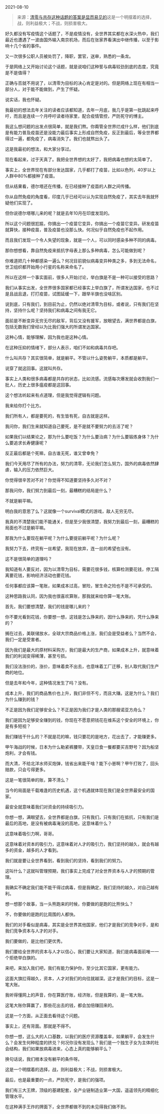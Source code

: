 2021-08-10

> 来源：[清零与共存这种话题的答案是显而易见的](http://mp.weixin.qq.com/s?__biz=MzU0MjYwNDU2Mw==&mid=2247500430&idx=2&sn=3f0f700d059843c14004d0571072373a&chksm=fb1aaef2cc6d27e4e6a703966239eaf8338642feaf69d21d91c85ff8cb3b056f81bdba5cc683&scene=27#wechat_redirect)
> ​这是一个明摆着的选择，战，则利益极大；不战，则​损害极大。​

好久都没有写疫情这个话题了，不是疫情没有，全世界其实都在水深火热中，我们最近也遭遇了一波由国外输入南京机场，而后在张家界看演出中继传播，以至于影响十几个省的事件。

  

又一次很多公职人员被处罚了，降职，罢官，送审，熟悉的一条龙。

  

于是网络上又开始讨论这个话题，就是说咱们这种誓与病毒较劲到底的态度，究竟是不是值得？  

  

正确与否就不用说了，以清零为目标的决心肯定是对的。但是网络上现在有相当一部分人，对于能不能做到，产生了怀疑。

  

说实话，我也怀疑。  

  

我最初的想法去年关注的读者应该都知道，去年一月底，我几乎是第一批跳起来呼吁，而且是连续一个月呼吁读者待家里，配合疫情管控，严防死守的博主。  

  

我这么想问题的出发点很简单，就是我们熬。你甭管全世界烂成什么样，他们到底是有能力普及疫苗还是没能力最后事实上形成自然免疫，反正到最后，等全世界都得过一遍，都免疫了，病毒消失了。我们也就熬出头了。  

  

这是我最初的想法，和大家分享过。

  

现在看起来，过于天真了。我把全世界想的太好了，我把病毒也想的太简单了。

  

事实上，全世界现在有部分发达国家，几乎都打了疫苗，比如以色列，40岁以上人群中80%都接种了疫苗。  

  

但从结果看，德尔塔还在传播，在已经接种了疫苗的人群之间传播。

  

你从自然免疫的角度看，印度几乎已经可以认为实现自然免疫了，其实去年我就怀疑他们实现了。  

  

但你说德尔塔哪儿来的呢？就是去年10月在印度发现的。

  

所以这个问题很尬尴，你搞出一个疫苗它变异，你搞出一个疫苗它变异。研发疫苗就算快，接种疫苗，普及疫苗也没那么快。何况似乎自然免疫也不起作用。  

  

而且我们发现一个令人失望的现象，就是一个人，可以同时感染多种不同的病毒。  

  

那你想想看，靠自然免疫来抵抗字母表上那么多种病毒，怎么可能做到呢？  

  

你难道把几十种都感染一遍么？何况目前貌似病毒变异种类之多，多到无法命名，世卫组织都开始用小行星的名称来命名了。  

  

所以在这样一个事实面前，很多人开始讨论，举白旗是不是一种可以接受的思路？  

  

我们从事实出发，全世界很多国家都已经事实上举白旗了，所谓发达国家，也不过是且战且退，打打疫苗，试图延缓一下，跟举半旗也没啥区别。  

  

说到底，只有我们，到目前为止，仍然以绝对清零为目标，或者说，只有我们在坚持，坚持什么呢？坚持我们和病毒之间有我无它。  

  

面前是不断变异无穷无尽的敌军，背后又没有援军，放眼望去，满世界都是白旗，包括无数我们曾经以为比我们强大的所谓发达国家。  

  

这种心情，能够理解，因为我也是这种心情。

  

在这种压抑的情绪下，部分人表示，咱们不如和病毒共存吧。  

  

什么叫共存？其实很简单，就是躺平。不管以什么姿势躺平，本质都是躺平。

  

说穿了就这回事。这就叫共存。

  

事实上人类和很多病毒都是共存的状态，比如流感。流感每次爆发就会收割我们一批人，历史上很多瘟疫都是这回事。  

  

这个想法听起来有点道理，但是我觉得逻辑有问题。  

  

我来给你打个比方。

  

我们所有人，都是要死的，有生皆有死，自古就是这样。  

  

我问你，我们生来就知道自己要死，是不是就不要努力的去活了呢？

  

如果我们以结果论之，那为什么要吃饭？为什么要治病？为什么要锻炼身体？为什么要追求长寿健康呢？

  

反正最后都是个死嘛，自古谁无死，谁又曾幸免？  

  

我们今天用尽了所有的办法，努力的清零，无论我们怎么努力，国外的病毒依然肆虐，输入的压力依然巨大。  

  

你觉得很辛苦对不对？你觉得不知道要坚持多久对不对？

  

那我问你，我们努力到最后一刻，最糟糕的结局是什么？

  

不就是躺平嘛。

  

明白我的意思了么？这就像一个survival模式的游戏，敌人无穷无尽。  

  

我真的不清楚我们能不能通关，但是至少我很清楚，我努力到最后一刻，最糟糕的局面也不过是躺平嘛。  

  

那我为什么要现在躺平呢？为什么要提前躺平呢？为什么呢？  

  

我努力下去，终究有一丝希望，我现在放弃，连一丝的希望也没有。  

  

这不是很简单的道理吗？  

  

我知道有人要反对，因为以清零为目标，需要花很多钱，核算检测要花钱，停工隔离要花钱，影响经济活动也要花钱。  

  

任何事都应该算一笔账，如果成本过高，冒险，冒生命之险也不是不可承受的。  

  

这种思路我认同，因为我也很喜欢算账，那我就来给你算一笔大账。

  

首先，我们要想清楚，我们的钱是哪儿来的？  

  

你不要光看到花钱，你要想一想，这钱是怎么挣来的，因什么挣来的，凭什么挣来的？  

  

搁在过去，美联储放水，全球大宗商品价格上涨，我们会是受益者么？当然不会，我们一定是受害者。

  

因为我们是最大的原材料采购方，我们是最大的生产商，如果成本上升，就意味着我们的利润变得稀薄，甚至亏损。

  

我们没法涨价的，涨价，意味着卖不出去，也意味着工厂迁移，别人取代我们生产商的地位。

  

但是去年和今年，这种情况发生了吗？没有。

  

成本上升，我们的商品售价也上升，我们非但不亏，而且大赚。这是为什么？我们为什么赚到的钱？  

  

不正是因为我们足够安全么？不正是因为我们才是人类的那艘诺亚方舟么？

  

我们是因为足够安全赚到的钱，你现在不愿意把钱花在维系这个安全的环境上，你是有多短视？  

  

我们赚钱干什么的？不就是花的嘛，钱只要花的是地方，花出去了，才能赚更多。  

  

甲午海战的时候，日本为什么勒紧裤腰带，天皇日食一餐都要买吉野号？因为船坚炮利，才会有钱。  

  

而大清，不给北洋水师买炮弹，钱省出来能干啥？能下小崽啊？甲午打败了，回头赔款，只会亏得更多。  

  

这是一笔很简单的账，算不清么？

  

当今的局面是千载难逢的历史机遇，这个机遇就体现在我们是全世界最安全的国家。

  

最安全就意味着我们对资金的持续吸引力。

  

你想一想，满眼望去，全世界都是白旗，只有我们，只有我们在抵抗，只有我们是最后的高地，是没有被病毒淹没的高地，这意味着什么？

  

这意味着吸引力啊，哥哥。

  

这意味着对资本的吸引力，这意味着对人才的吸引力，我们坚持的越久，就会有越多的资金，越多的人才看到。  

  

我们就是要让全世界看到，看到我们的坚持，看到我们的努力。

  

这叫什么？这就叫管理预期，我们事实上完成了对全世界资本与人才的预期的管理。

  

我确实不确定我们能不能干得过病毒，但是我确定，我们坚持的越久，对自己越有利。  

  

想一想那个故事，当一头熊跑来的时候，你要做的是跑的比熊快么？  

  

不，你要做的是跑的比周围的人都快。

  

我们的对手看似是病毒，其实是全世界其他国家，他们才是我们的竞争对手，是和我们竞争资本与人才的对手。

  

我们要做的，是比他们更优秀。

  

我们要给全世界的资本与人才以信心，我们要让大家知道，我们是病毒面前唯一一个拒绝举白旗的。

  

来吧，来加入我们吧，我们有能力保护你，至少比其它国家，更有能力。

  

这面大旗扛得越久，资本，人才对我们的向往就越深。这才是我们的目标，这是一笔大账。

  

我听得懂网上的声音，你在算医疗账，经济账，但是我算的，是一笔大账。  

  

这笔大账你算赢了，那些花出去的钱，都会加倍赚回来的。

  

这是一个方面，从正面去看待这个问题。  

  

事实上，还有背面。那就是不得不。

  

你想一想，这么大的人口基数，以我们的医疗资源覆盖率，如果躺平，会发生什么？会发生何种程度的挤兑？何况你没有发现么？我们是一个独生子女为主体的社会结构，我们如果放病毒进来，心态上真的能够躺平么？

  

换句话说，我们根本没有躺平的条件呀。  

  

这是一个明摆着的选择，战，则利益极大；不战，则损害极大。

  

最后，也是最重要的一点，严防死守，是我们的强项。

  

我们有三大王牌，顶级的基建配套，全产业链制造业第一大国，遥遥领先的精细化管理水平。

  

在这种满手王炸的牌面下，全世界都做不到的未见得我们做不到。

